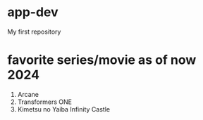 # app-dev
My first repository
# favorite series/movie as of now 2024
1. Arcane
2. Transformers ONE
3. Kimetsu no Yaiba Infinity Castle

